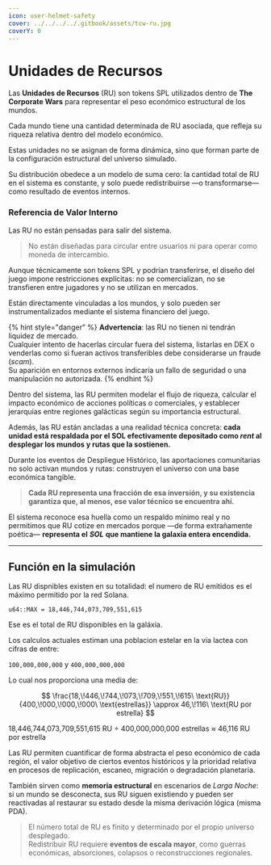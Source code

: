 ```yaml
---
icon: user-helmet-safety
cover: ../../../../.gitbook/assets/tcw-ru.jpg
coverY: 0
---
```


# Unidades de Recursos

Las **Unidades de Recursos** (RU) son tokens SPL utilizados dentro de **The Corporate Wars** para representar el peso económico estructural de los mundos.

Cada mundo tiene una cantidad determinada de RU asociada, que refleja su riqueza relativa dentro del modelo económico.

Estas unidades no se asignan de forma dinámica, sino que forman parte de la configuración estructural del universo simulado.

Su distribución obedece a un modelo de suma cero: la cantidad total de RU en el sistema es constante, y solo puede redistribuirse —o transformarse— como resultado de eventos internos.

### Referencia de Valor Interno

Las RU no están pensadas para salir del sistema.

> No están diseñadas para circular entre usuarios ni para operar como moneda de intercambio.

Aunque técnicamente son tokens SPL y podrían transferirse, el diseño del juego impone restricciones explícitas: no se comercializan, no se transfieren entre jugadores y no se utilizan en mercados.

Están directamente vinculadas a los mundos, y solo pueden ser instrumentalizados mediante el sistema financiero del juego.

{% hint style="danger" %}
**Advertencia**: las RU no tienen ni tendrán liquidez de mercado.\
Cualquier intento de hacerlas circular fuera del sistema, listarlas en DEX o venderlas como si fueran activos transferibles debe considerarse un fraude (_scam_).\
Su aparición en entornos externos indicaría un fallo de seguridad o una manipulación no autorizada.
{% endhint %}

Dentro del sistema, las RU permiten modelar el flujo de riqueza, calcular el impacto económico de acciones políticas o comerciales, y establecer jerarquías entre regiones galácticas según su importancia estructural.

Además, las RU están ancladas a una realidad técnica concreta: **cada unidad está respaldada por el SOL efectivamente depositado como _rent_ al desplegar los mundos y rutas que la sostienen.**

Durante los eventos de Despliegue Histórico, las aportaciones comunitarias no solo activan mundos y rutas: construyen el universo con una base económica tangible.

> **Cada RU representa una fracción de esa inversión, y su existencia garantiza que, al menos, ese valor técnico se encuentra ahí.**

El sistema reconoce esa huella como un respaldo mínimo real y no permitimos que RU cotize en mercados porque —de forma extrañamente poética— **representa el** _**SOL**_ **que mantiene la galaxia entera encendida.**

***

## Función en la simulación

Las RU dispnibles existen en su totalidad: el numero de RU emitidos es el máximo permitido por la red Solana.

`u64::MAX = 18,446,744,073,709,551,615`

Ese es el total de RU disponibles en la galáxia.

Los calculos actuales estiman una poblacion estelar en la via lactea con cifras de entre:

`100,000,000,000` y `400,000,000,000`

Lo cual nos proporciona una media de:

$$
\frac{18,\!446,\!744,\!073,\!709,\!551,\!615\ \text{RU}}{400,\!000,\!000,\!000\ \text{estrellas}} \approx 46,\!116\ \text{RU por estrella}
$$

18,446,744,073,709,551,615 RU ÷ 400,000,000,000 estrellas
≈ 46,116 RU por estrella

Las RU permiten cuantificar de forma abstracta el peso económico de cada región, el valor objetivo de ciertos eventos históricos y la prioridad relativa en procesos de replicación, escaneo, migración o degradación planetaria.

También sirven como **memoria estructural** en escenarios de _Larga Noche_: si un mundo se desconecta, sus RU siguen existiendo y pueden ser reactivadas al restaurar su estado desde la misma derivación lógica (misma PDA).

> El número total de RU es finito y determinado por el propio universo desplegado.\
> Redistribuir RU requiere **eventos de escala mayor**, como guerras económicas, absorciones, colapsos o reconstrucciones regionales.

